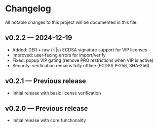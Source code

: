 # Changelog

All notable changes to this project will be documented in this file.

## v0.2.2 — 2024-12-19
- Added: DER + raw (r||s) ECDSA signature support for VIP licenses
- Improved: user-facing errors for import/verify
- Fixed: popup VIP gating (remove PRO restrictions when VIP is active)
- Security: verification remains fully offline (ECDSA P-256, SHA-256)

## v0.2.1 — Previous release
- Initial release with basic license verification

## v0.2.0 — Previous release
- Initial release with core functionality













